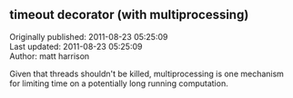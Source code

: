 ## timeout decorator (with multiprocessing)  
Originally published: 2011-08-23 05:25:09  
Last updated: 2011-08-23 05:25:09  
Author: matt harrison  
  
Given that threads shouldn't be killed, multiprocessing is one mechanism for limiting time on a potentially long running computation.